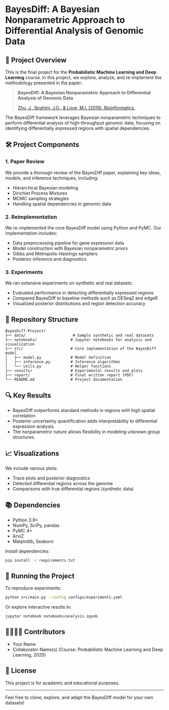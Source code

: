 # BayesDiff: A Bayesian Nonparametric Approach to Differential Analysis of Genomic Data

## 📘 Project Overview

This is the final project for the **Probabilistic Machine Learning and Deep Learning** course. In this project, we explore, analyze, and re-implement the methodology presented in the paper:

> **BayesDiff: A Bayesian Nonparametric Approach to Differential Analysis of Genomic Data**
>
> [Zhu, J., Ibrahim, J.G., & Love, M.I. (2019). Bioinformatics.](https://academic.oup.com/bioinformatics/article/35/21/4447/5480446)

The BayesDiff framework leverages Bayesian nonparametric techniques to perform differential analysis of high-throughput genomic data, focusing on identifying differentially expressed regions with spatial dependencies.

## 🛠️ Project Components

### 1. **Paper Review**

We provide a thorough review of the BayesDiff paper, explaining key ideas, models, and inference techniques, including:

- Hierarchical Bayesian modeling
- Dirichlet Process Mixtures
- MCMC sampling strategies
- Handling spatial dependencies in genomic data

### 2. **Reimplementation**

We re-implemented the core BayesDiff model using Python and PyMC. Our implementation includes:

- Data preprocessing pipeline for gene expression data
- Model construction with Bayesian nonparametric priors
- Gibbs and Metropolis-Hastings samplers
- Posterior inference and diagnostics

### 3. **Experiments**

We ran extensive experiments on synthetic and real datasets:

- Evaluated performance in detecting differentially expressed regions
- Compared BayesDiff to baseline methods such as DESeq2 and edgeR
- Visualized posterior distributions and region detection accuracy

## 📁 Repository Structure

```
BayesDiff-Project/
├── data/                     # Sample synthetic and real datasets
├── notebooks/               # Jupyter notebooks for analysis and visualization
├── src/                     # Core implementation of the BayesDiff model
│   ├── model.py             # Model definition
│   ├── inference.py         # Inference algorithms
│   └── utils.py             # Helper functions
├── results/                 # Experimental results and plots
├── report/                  # Final written report (PDF)
└── README.md                # Project documentation
```

## 🔍 Key Results

- BayesDiff outperforms standard methods in regions with high spatial correlation.
- Posterior uncertainty quantification adds interpretability to differential expression analysis.
- The nonparametric nature allows flexibility in modeling unknown group structures.

## 📈 Visualizations

We include various plots:

- Trace plots and posterior diagnostics
- Detected differential regions across the genome
- Comparisons with true differential regions (synthetic data)

## 📚 Dependencies

- Python 3.9+
- NumPy, SciPy, pandas
- PyMC 4+
- ArviZ
- Matplotlib, Seaborn

Install dependencies:

```bash
pip install -r requirements.txt
```

## 🧪 Running the Project

To reproduce experiments:

```bash
python src/main.py --config configs/experiment1.yaml
```

Or explore interactive results in:

```bash
jupyter notebook notebooks/analysis.ipynb
```

## 👨‍👩‍👧‍👦 Contributors

- Your Name
- Collaborator Name(s)
  (Course: Probabilistic Machine Learning and Deep Learning, 2025)

## 📄 License

This project is for academic and educational purposes.

---

Feel free to clone, explore, and adapt the BayesDiff model for your own datasets!
